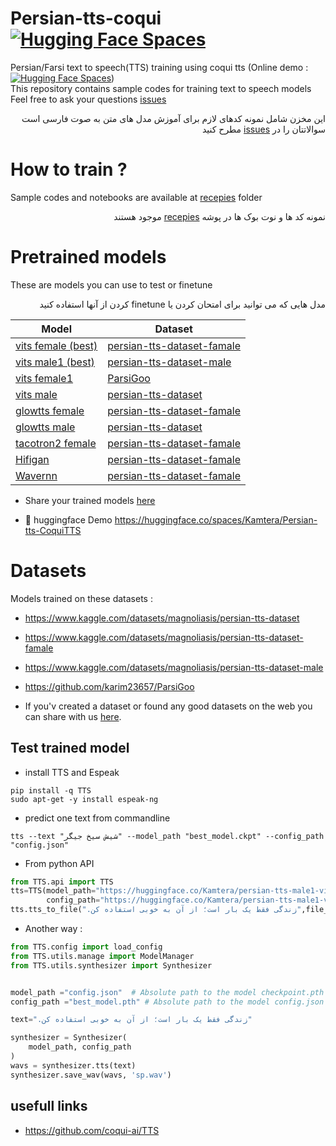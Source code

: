 # Persian-tts-coqui [![Hugging Face Spaces](https://cdn.statically.io/gh/karim23657/blogmaterials/main/assets/hf.svg)](https://huggingface.co/spaces/Kamtera/Persian-tts-CoquiTTS)
Persian/Farsi text to speech(TTS) training using coqui tts (Online demo : [![Hugging Face Spaces](https://cdn.statically.io/gh/karim23657/blogmaterials/main/assets/hf.svg)](https://huggingface.co/spaces/Kamtera/Persian-tts-CoquiTTS))<br>
This repository contains sample codes for training text to speech models <br>
Feel free to ask your questions [issues](https://github.com/karim23657/Persian-tts-coqui/issues)
<div dir="rtl">
این مخزن شامل نمونه کدهای لازم برای آموزش مدل های متن به صوت فارسی است
سوالاتتان را در <a href="https://github.com/karim23657/Persian-tts-coqui/issues">issues</a> مطرح کنید 
</div>


# How to train ?
Sample codes and notebooks are available at [recepies](https://github.com/karim23657/Persian-tts-coqui/tree/main/recepies) folder
<div dir="rtl">
نمونه کد ها و نوت بوک ها در پوشه <a href="https://github.com/karim23657/Persian-tts-coqui/tree/main/recepies">recepies</a> موجود هستند
</div>

# Pretrained models
These are models you can use to test or finetune<br>
<div dir="rtl">
مدل هایی که می توانید برای امتحان کردن یا finetune کردن از آنها استفاده کنید
</div>

|Model|Dataset|
|----|------|
|[vits female (best)](https://huggingface.co/Kamtera/persian-tts-female-vits)|[persian-tts-dataset-famale](https://www.kaggle.com/datasets/magnoliasis/persian-tts-dataset-famale)|
|[vits male1 (best)](https://huggingface.co/Kamtera/persian-tts-male1-vits)|[persian-tts-dataset-male](https://www.kaggle.com/datasets/magnoliasis/persian-tts-dataset-male)|
|[vits female1](https://huggingface.co/Kamtera/persian-tts-female1-vits)|[ParsiGoo](https://github.com/karim23657/ParsiGoo)|
|[vits male](https://huggingface.co/Kamtera/persian-tts-male-vits)|[persian-tts-dataset](https://www.kaggle.com/datasets/magnoliasis/persian-tts-dataset)|
|[glowtts female](https://huggingface.co/Kamtera/persian-tts-female-glow_tts)|[persian-tts-dataset-famale](https://www.kaggle.com/datasets/magnoliasis/persian-tts-dataset-famale)|
|[glowtts male](https://huggingface.co/Kamtera/persian-tts-male-glow_tts)|[persian-tts-dataset](https://www.kaggle.com/datasets/magnoliasis/persian-tts-dataset)|
|[tacotron2 female](https://huggingface.co/Kamtera/persian-tts-female-tacotron2)|[persian-tts-dataset-famale](https://www.kaggle.com/datasets/magnoliasis/persian-tts-dataset-famale)|
|[Hifigan](https://huggingface.co/Kamtera/persian-tts-female-Hifigan)|[persian-tts-dataset-famale](https://www.kaggle.com/datasets/magnoliasis/persian-tts-dataset-famale)|
|[Wavernn](https://huggingface.co/Kamtera/persian-female-Wavernn)|[persian-tts-dataset-famale](https://www.kaggle.com/datasets/magnoliasis/persian-tts-dataset-famale)|

* Share your trained models [here](https://github.com/karim23657/Persian-tts-coqui/issues/1)

- :hugs: huggingface Demo https://huggingface.co/spaces/Kamtera/Persian-tts-CoquiTTS


# Datasets
Models trained on these datasets : 
- https://www.kaggle.com/datasets/magnoliasis/persian-tts-dataset
- https://www.kaggle.com/datasets/magnoliasis/persian-tts-dataset-famale
- https://www.kaggle.com/datasets/magnoliasis/persian-tts-dataset-male
- https://github.com/karim23657/ParsiGoo

- If you'v created a dataset or found any good datasets on the web you can share with us [here](https://github.com/karim23657/Persian-tts-coqui/issues/2).

## Test trained model
* install TTS and Espeak
```
pip install -q TTS
sudo apt-get -y install espeak-ng
```
* predict one text from commandline
```
tts --text "شیش سیخ جیگر" --model_path "best_model.ckpt" --config_path "config.json"
```
* From python API
```python
from TTS.api import TTS
tts=TTS(model_path="https://huggingface.co/Kamtera/persian-tts-male1-vits/resolve/main/checkpoint_88000.pth",
        config_path="https://huggingface.co/Kamtera/persian-tts-male1-vits/resolve/main/config.json")
tts.tts_to_file(".زندگی فقط یک بار است؛ از آن به خوبی استفاده کن",file_path='output.wav')
```

* Another way :
```python
from TTS.config import load_config
from TTS.utils.manage import ModelManager
from TTS.utils.synthesizer import Synthesizer


model_path ="config.json"  # Absolute path to the model checkpoint.pth
config_path ="best_model.pth" # Absolute path to the model config.json

text=".زندگی فقط یک بار است؛ از آن به خوبی استفاده کن"

synthesizer = Synthesizer(
    model_path, config_path
)
wavs = synthesizer.tts(text)
synthesizer.save_wav(wavs, 'sp.wav')

```


## usefull links 

- https://github.com/coqui-ai/TTS
